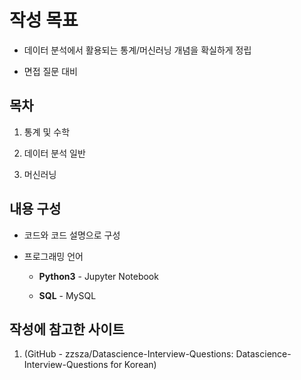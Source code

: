 # 작성 목표

- 데이터 분석에서 활용되는 통계/머신러닝 개념을 확실하게 정립
  
- 면접 질문 대비
  

## 목차

1. 통계 및 수학
  
2. 데이터 분석 일반
  
3. 머신러닝
  

## 내용 구성

- 코드와 코드 설명으로 구성
  

- 프로그래밍 언어
  
  - **Python3** - Jupyter Notebook
    
  - **SQL** - MySQL
    

## 작성에 참고한 사이트

1. (GitHub - zzsza/Datascience-Interview-Questions: Datascience-Interview-Questions for Korean)

